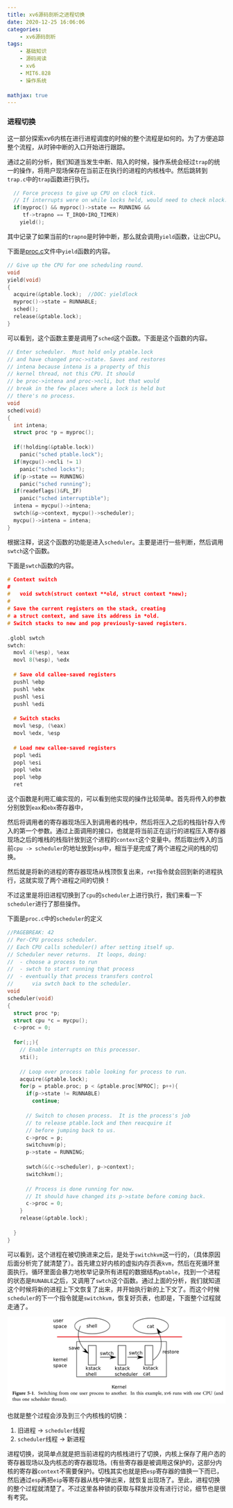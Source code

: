 ```yaml
---
title: xv6源码剖析之进程切换
date: 2020-12-25 16:06:06
categories:
	- xv6源码剖析
tags:
	- 基础知识
	- 源码阅读
	- xv6
	- MIT6.828
	- 操作系统

mathjax: true
---
```


### 进程切换

这一部分探索xv6内核在进行进程调度的时候的整个流程是如何的。为了方便追踪整个流程，从时钟中断的入口开始进行跟踪。

通过之前的分析，我们知道当发生中断、陷入的时候，操作系统会经过`trap`的统一的操作，将用户现场保存在当前正在执行的进程的内核栈中。然后跳转到`trap.c`中的`trap`函数进行执行。

```c++
  // Force process to give up CPU on clock tick.
  // If interrupts were on while locks held, would need to check nlock.
  if(myproc() && myproc()->state == RUNNING &&
     tf->trapno == T_IRQ0+IRQ_TIMER)
    yield();
```

其中记录了如果当前的`trapno`是时钟中断，那么就会调用`yield`函数，让出CPU。

下面是[proc.c](https://github.com/mit-pdos/xv6-public/blob/master/proc.c)文件中`yield`函数的内容。

```c++
// Give up the CPU for one scheduling round.
void
yield(void)
{
  acquire(&ptable.lock);  //DOC: yieldlock
  myproc()->state = RUNNABLE;
  sched();
  release(&ptable.lock);
}
```

可以看到，这个函数主要是调用了`sched`这个函数。下面是这个函数的内容。

```c++
// Enter scheduler.  Must hold only ptable.lock
// and have changed proc->state. Saves and restores
// intena because intena is a property of this
// kernel thread, not this CPU. It should
// be proc->intena and proc->ncli, but that would
// break in the few places where a lock is held but
// there's no process.
void
sched(void)
{
  int intena;
  struct proc *p = myproc();

  if(!holding(&ptable.lock))
    panic("sched ptable.lock");
  if(mycpu()->ncli != 1)
    panic("sched locks");
  if(p->state == RUNNING)
    panic("sched running");
  if(readeflags()&FL_IF)
    panic("sched interruptible");
  intena = mycpu()->intena;
  swtch(&p->context, mycpu()->scheduler);
  mycpu()->intena = intena;
}
```

根据注释，说这个函数的功能是进入`scheduler`。主要是进行一些判断，然后调用`swtch`这个函数。

下面是`swtch`函数的内容。

```c++
# Context switch
#
#   void swtch(struct context **old, struct context *new);
# 
# Save the current registers on the stack, creating
# a struct context, and save its address in *old.
# Switch stacks to new and pop previously-saved registers.

.globl swtch
swtch:
  movl 4(%esp), %eax
  movl 8(%esp), %edx

  # Save old callee-saved registers
  pushl %ebp
  pushl %ebx
  pushl %esi
  pushl %edi

  # Switch stacks
  movl %esp, (%eax)
  movl %edx, %esp

  # Load new callee-saved registers
  popl %edi
  popl %esi
  popl %ebx
  popl %ebp
  ret
```

这个函数是利用汇编实现的，可以看到他实现的操作比较简单。首先将传入的参数分别放到`eax`和`ebx`寄存器中，

然后将调用者的寄存器现场压入到调用者的栈中，然后将压入之后的栈指针存入传入的第一个参数。通过上面调用的接口，也就是将当前正在运行的进程压入寄存器现场之后的堆栈的栈指针放到这个进程的`context`这个变量中。然后取出传入的当前`cpu -> scheduler`的地址放到`esp`中，相当于是完成了两个进程之间的栈的切换。

然后就是将新的进程的寄存器现场从栈顶恢复出来，`ret`指令就会回到新的进程执行，这就实现了两个进程之间的切换！

不过这里是将旧进程切换到了`cpu`的`scheduler`上进行执行，我们来看一下`scheduler`进行了那些操作。

下面是`proc.c`中的`scheduler`的定义

```c++
//PAGEBREAK: 42
// Per-CPU process scheduler.
// Each CPU calls scheduler() after setting itself up.
// Scheduler never returns.  It loops, doing:
//  - choose a process to run
//  - swtch to start running that process
//  - eventually that process transfers control
//      via swtch back to the scheduler.
void
scheduler(void)
{
  struct proc *p;
  struct cpu *c = mycpu();
  c->proc = 0;
  
  for(;;){
    // Enable interrupts on this processor.
    sti();

    // Loop over process table looking for process to run.
    acquire(&ptable.lock);
    for(p = ptable.proc; p < &ptable.proc[NPROC]; p++){
      if(p->state != RUNNABLE)
        continue;

      // Switch to chosen process.  It is the process's job
      // to release ptable.lock and then reacquire it
      // before jumping back to us.
      c->proc = p;
      switchuvm(p);
      p->state = RUNNING;

      swtch(&(c->scheduler), p->context);
      switchkvm();

      // Process is done running for now.
      // It should have changed its p->state before coming back.
      c->proc = 0;
    }
    release(&ptable.lock);

  }
}
```

可以看到，这个进程在被切换进来之后，是处于`switchkvm`这一行的，（具体原因后面分析完了就清楚了）。首先建立好内核的虚拟内存页表`kvm`，然后在死循环里面执行。循环里面会暴力地枚举记录所有进程的数据结构`ptable`，找到一个进程的状态是`RUNABLE`之后，又调用了`swtch`这个函数。通过上面的分析，我们就知道这个时候将新的进程上下文恢复了出来，并开始执行新的上下文了。而这个时候`scheduler`的下一个指令就是`switchkvm`，恢复好页表，也即是，下面整个过程就走通了。

<img src="xv6源码剖析之进程切换/1.png" alt="image-20201225171704676" style="zoom:50%;" />

也就是整个过程会涉及到三个内核栈的切换：

1. 旧进程 -> `scheduler`线程
2. `scheduler`线程 -> 新进程

进程切换，说简单点就是把当前进程的内核栈进行了切换，内核上保存了用户态的寄存器现场以及内核态的寄存器现场。(有些寄存器是被调用这保护的，这部分内核的寄存器`context`不需要保护)。切栈其实也就是把`esp`寄存器的值换一下而已，然后通过`esp`再把`eip`等寄存器从栈中弹出来，就恢复出现场了。至此，进程切换的整个过程就清楚了。不过这里各种锁的获取与释放并没有进行讨论，细节也是很有考究。



